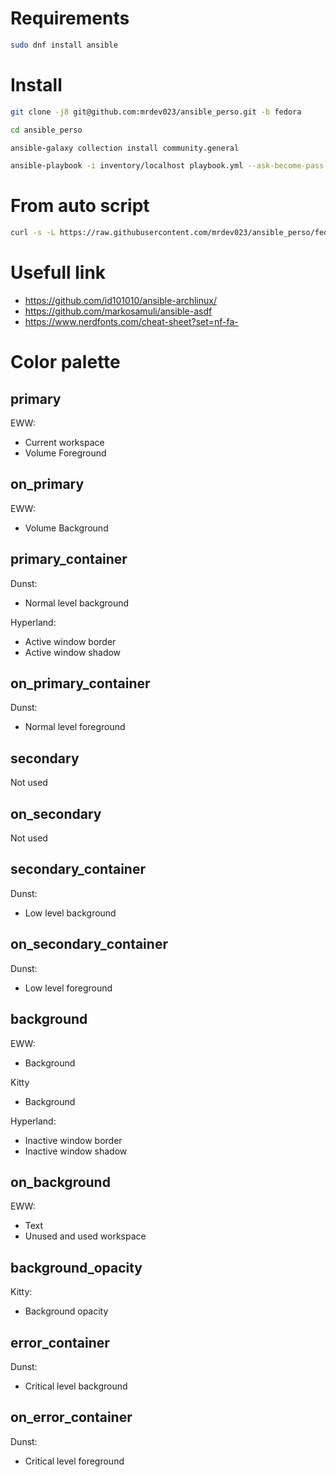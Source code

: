 # Requirements

```bash
sudo dnf install ansible
```

# Install

```bash
git clone -j8 git@github.com:mrdev023/ansible_perso.git -b fedora
```

```bash
cd ansible_perso
```

```bash
ansible-galaxy collection install community.general
```

```bash
ansible-playbook -i inventory/localhost playbook.yml --ask-become-pass
```

# From auto script

```bash
curl -s -L https://raw.githubusercontent.com/mrdev023/ansible_perso/fedora/configure.sh | sh
```

# Usefull link

- https://github.com/id101010/ansible-archlinux/
- https://github.com/markosamuli/ansible-asdf
- https://www.nerdfonts.com/cheat-sheet?set=nf-fa-

# Color palette

## primary

EWW:

- Current workspace
- Volume Foreground

## on_primary

EWW:

- Volume Background

## primary_container

Dunst:

- Normal level background

Hyperland:

- Active window border
- Active window shadow

## on_primary_container

Dunst:

- Normal level foreground

## secondary

Not used

## on_secondary

Not used

## secondary_container

Dunst:

- Low level background

## on_secondary_container

Dunst:

- Low level foreground

## background

EWW:

- Background

Kitty

- Background

Hyperland:

- Inactive window border
- Inactive window shadow

## on_background

EWW:

- Text
- Unused and used workspace

## background_opacity

Kitty:

- Background opacity

## error_container

Dunst:

- Critical level background

## on_error_container

Dunst:

- Critical level foreground